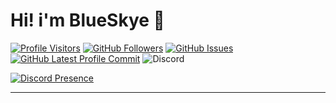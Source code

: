 # Hi! i'm BlueSkye 👋
 [![Profile Visitors](https://visitor-badge-reloaded.herokuapp.com/badge?page_id=dotargz.visitor.badge.reloaded&color=AA00C3&style=for-the-badge&logo=github)](https://github.com/dotargz)
 [![GitHub Followers](https://img.shields.io/github/followers/dotargz?color=AA00C3&logo=github&style=for-the-badge)](https://github.com/dotargz?tab=followers/)
 [![GitHub Issues](https://img.shields.io/github/issues/dotargz/dotargz?label=Profile%20Issues&color=AA00C3&logo=github&style=for-the-badge)](https://github.com/dotargz/dotargz/issues/)
 [![GitHub Latest Profile Commit](https://img.shields.io/github/last-commit/dotargz/dotargz?color=AA00C3&logo=github&style=for-the-badge&label=Latest%20Profile%20Commit)](https://github.com/dotargz/dotargz/commits/master)
![Discord](https://img.shields.io/discord/883571805007261747?color=AA00C3&label=Discord%20Server&logo=discord&style=for-the-badge)

[![Discord Presence](https://lanyard-profile-readme.vercel.app/api/788887558478233650)](https://discord.com/users/788887558478233650)
<hr>
